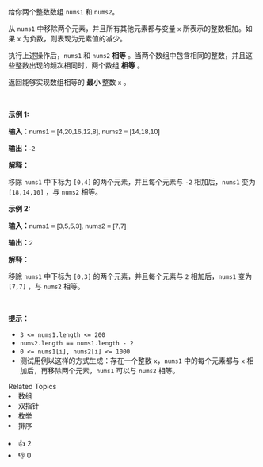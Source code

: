 <p>给你两个整数数组 <code>nums1</code> 和 <code>nums2</code>。</p>

<p>从 <code>nums1</code> 中移除两个元素，并且所有其他元素都与变量 <code>x</code> 所表示的整数相加。如果 <code>x</code> 为负数，则表现为元素值的减少。</p>

<p>执行上述操作后，<code>nums1</code> 和 <code>nums2</code> <strong>相等</strong> 。当两个数组中包含相同的整数，并且这些整数出现的频次相同时，两个数组 <strong>相等</strong> 。</p>

<p>返回能够实现数组相等的 <strong>最小 </strong>整数<em> </em><code>x</code><em> </em>。</p>

<p>&nbsp;</p>

<p><strong class="example">示例 1:</strong></p>

<div class="example-block"> 
 <p><strong>输入：</strong><span class="example-io" style="
    font-family: Menlo,sans-serif;
    font-size: 0.85rem;
">nums1 = [4,20,16,12,8], nums2 = [14,18,10]</span></p> 
</div>

<p><strong>输出：</strong><span class="example-io" style="
    font-family: Menlo,sans-serif;
    font-size: 0.85rem;
">-2</span></p>

<p><strong>解释：</strong></p>

<p>移除 <code>nums1</code> 中下标为 <code>[0,4]</code> 的两个元素，并且每个元素与 <code>-2</code> 相加后，<code>nums1</code> 变为 <code>[18,14,10]</code> ，与 <code>nums2</code> 相等。</p>

<p><strong class="example">示例 2:</strong></p>

<div class="example-block"> 
 <p><strong>输入：</strong><span class="example-io" style="
    font-family: Menlo,sans-serif;
    font-size: 0.85rem;
">nums1 = [3,5,5,3], nums2 = [7,7]</span></p> 
</div>

<p><strong>输出：</strong><span class="example-io" style="
    font-family: Menlo,sans-serif;
    font-size: 0.85rem;
">2</span></p>

<p><strong>解释：</strong></p>

<p>移除 <code>nums1</code> 中下标为 <code>[0,3]</code> 的两个元素，并且每个元素与 <code>2</code> 相加后，<code>nums1</code> 变为 <code>[7,7]</code> ，与 <code>nums2</code> 相等。</p>

<p>&nbsp;</p>

<p><strong>提示：</strong></p>

<ul> 
 <li><code>3 &lt;= nums1.length &lt;= 200</code></li> 
 <li><code>nums2.length == nums1.length - 2</code></li> 
 <li><code>0 &lt;= nums1[i], nums2[i] &lt;= 1000</code></li> 
 <li>测试用例以这样的方式生成：存在一个整数 <code>x</code>，<code>nums1</code> 中的每个元素都与 <code>x</code> 相加后，再移除两个元素，<code>nums1</code> 可以与 <code>nums2</code> 相等。</li> 
</ul>

<div><div>Related Topics</div><div><li>数组</li><li>双指针</li><li>枚举</li><li>排序</li></div></div><br><div><li>👍 2</li><li>👎 0</li></div>